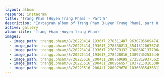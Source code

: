 ```yaml
---
layout: album
resource: instagram
title: "Trang Phạm (Huyen Trang Pham) - Part 8"
description: "Instagram album of Trang Phạm (Huyen Trang Pham), part 8."
active: gallery
album-title: "Trang Phạm (Huyen Trang Pham)"
images:
  - image_path: trangg.phaam/8/20220414_193637_278311487_963079660947430_3930415790785673135_n.jpg
  - image_path: trangg.phaam/8/20220414_193637_278338813_354131206767455_8142448814728277568_n.jpg
  - image_path: trangg.phaam/8/20220414_193637_278379132_738860713770648_2055971751707443513_n.jpg
  - image_path: trangg.phaam/8/20220414_193637_278428016_138974025354461_7361919015826808485_n.jpg
  - image_path: trangg.phaam/8/20220516_200411_280769099_2725819937562554_3583674869700615108_n.jpg
  - image_path: trangg.phaam/8/20220516_200411_280956957_1037215010538689_8320260247185537663_n.jpg
  - image_path: trangg.phaam/8/20220516_200411_280979670_1036638543631324_1970911231421129207_n.jpg
---
```

